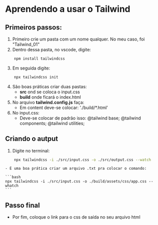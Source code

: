 # Aprendendo a usar o Tailwind

## Primeiros passos:

1. Primeiro crie um pasta com um nome qualquer. No meu caso, foi "Tailwind_01"
2. Dentro dessa pasta, no vscode, digite: 

```bash
    npm install tailwindcss
```

3. Em seguida digite: 

```bash
    npx tailwindcss init
```

4. São boas práticas criar duas pastas: 
    - **src** ond se coloca o input.css
    - **build** onde ficará o index.html
5. No arquivo **tailwind.config.js** faça:
    - Em content deve-se colocar: './build/*.html'
6. No input.css:
    - Deve-se colocar de padrão isso: @tailwind base; @tailwind components; @tailwind utilities;

## Criando o autput

1. Digite no terminal: 

```bash
    npx tailwindcss -i ./src/input.css -o ./src/output.css --watch
```

    - É uma boa prática criar um arquivo .txt pra colocar o comando:

    ```bash
    npx tailwindcss -i ./src/input.css -o ./build/assets/css/app.css --whatch
    ```

## Passo final

- Por fim, coloque o link para o css de saída no seu arquivo html 
    
